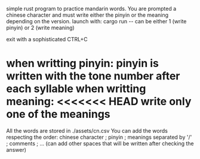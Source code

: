 simple rust program to practice mandarin words.
You are prompted a chinese character and must write either the pinyin or the meaning depending on the version.
launch with:
cargo run -- <version>
<version> can be either 1 (write pinyin) or 2 (write meaning)

exit with a sophisticated CTRL+C

when writting pinyin:
	pinyin is written with the tone number after each syllable
when writting meaning:
<<<<<<< HEAD
	write only one of the meanings
=======

All the words are stored in ./assets/cn.csv
You can add the words respecting the order:
chinese character ; pinyin ; meanings separated by '/' ; comments ; ... (can add other spaces that will be written after checking the answer)

